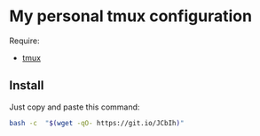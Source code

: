 # My personal tmux configuration

Require:
- [tmux](https://github.com/tmux/tmux/wiki)

## Install

Just copy and paste this command:

```sh
bash -c  "$(wget -qO- https://git.io/JCbIh)"
```

